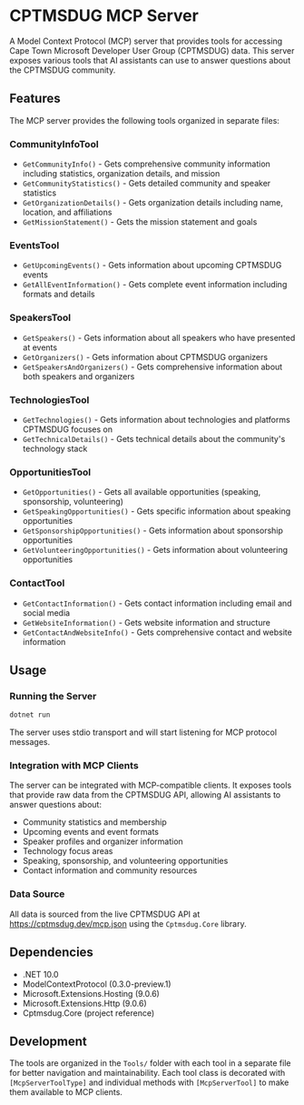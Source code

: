 # CPTMSDUG MCP Server

A Model Context Protocol (MCP) server that provides tools for accessing Cape Town Microsoft Developer User Group (CPTMSDUG) data. This server exposes various tools that AI assistants can use to answer questions about the CPTMSDUG community.

## Features

The MCP server provides the following tools organized in separate files:

### CommunityInfoTool
- `GetCommunityInfo()` - Gets comprehensive community information including statistics, organization details, and mission
- `GetCommunityStatistics()` - Gets detailed community and speaker statistics  
- `GetOrganizationDetails()` - Gets organization details including name, location, and affiliations
- `GetMissionStatement()` - Gets the mission statement and goals

### EventsTool
- `GetUpcomingEvents()` - Gets information about upcoming CPTMSDUG events
- `GetAllEventInformation()` - Gets complete event information including formats and details

### SpeakersTool
- `GetSpeakers()` - Gets information about all speakers who have presented at events
- `GetOrganizers()` - Gets information about CPTMSDUG organizers
- `GetSpeakersAndOrganizers()` - Gets comprehensive information about both speakers and organizers

### TechnologiesTool
- `GetTechnologies()` - Gets information about technologies and platforms CPTMSDUG focuses on
- `GetTechnicalDetails()` - Gets technical details about the community's technology stack

### OpportunitiesTool
- `GetOpportunities()` - Gets all available opportunities (speaking, sponsorship, volunteering)
- `GetSpeakingOpportunities()` - Gets specific information about speaking opportunities
- `GetSponsorshipOpportunities()` - Gets information about sponsorship opportunities
- `GetVolunteeringOpportunities()` - Gets information about volunteering opportunities

### ContactTool
- `GetContactInformation()` - Gets contact information including email and social media
- `GetWebsiteInformation()` - Gets website information and structure
- `GetContactAndWebsiteInfo()` - Gets comprehensive contact and website information

## Usage

### Running the Server

```bash
dotnet run
```

The server uses stdio transport and will start listening for MCP protocol messages.

### Integration with MCP Clients

The server can be integrated with MCP-compatible clients. It exposes tools that provide raw data from the CPTMSDUG API, allowing AI assistants to answer questions about:

- Community statistics and membership
- Upcoming events and event formats
- Speaker profiles and organizer information
- Technology focus areas
- Speaking, sponsorship, and volunteering opportunities
- Contact information and community resources

### Data Source

All data is sourced from the live CPTMSDUG API at https://cptmsdug.dev/mcp.json using the `Cptmsdug.Core` library.

## Dependencies

- .NET 10.0
- ModelContextProtocol (0.3.0-preview.1)
- Microsoft.Extensions.Hosting (9.0.6)
- Microsoft.Extensions.Http (9.0.6)
- Cptmsdug.Core (project reference)

## Development

The tools are organized in the `Tools/` folder with each tool in a separate file for better navigation and maintainability. Each tool class is decorated with `[McpServerToolType]` and individual methods with `[McpServerTool]` to make them available to MCP clients.